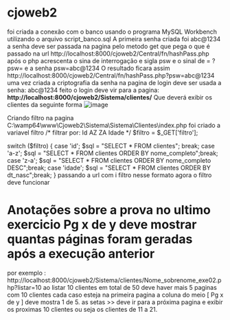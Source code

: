 # cjoweb2
foi criada a conexão com o banco usando o programa MySQL Workbench utilizando o arquivo script_banco.sql
A primeira senha criada foi abc@1234
a senha deve ser passada na pagina pelo metodo get que pega o que é passado na url 
http://localhost:8000/cjoweb2/Central/fn/hashPass.php
após o php acrescenta o sina de interrogação e sigla psw e o sinal de =  ?psw= e a senha psw=abc@1234
O resultado ficara assim
http://localhost:8000/cjoweb2/Central/fn/hashPass.php?psw=abc@1234
uma vez criada a criptografia da senha na pagina de login deve ser usada a senha: abc@1234
feito o login deve vir para a pagina: **http://localhost:8000/cjoweb2/Sistema/clientes/**
Que deverá exibir os clientes da seguinte forma
![image](https://github.com/user-attachments/assets/2446562b-6bd8-4fe8-975e-3746fe77595c)

Criando filtro
na pagina C:\wamp64\www\Cjoweb2\Sistema\Sistema\Clientes\index.php
foi criado a variavel filtro
/*
filtrar por:
Id
AZ
ZA
Idade
*/
$filtro =  $_GET['filtro'];

switch ($filtro) {
    case 'id'; 
        $sql = "SELECT * FROM clientes"; break;
    case 'a-z'; 
        $sql = "SELECT * FROM clientes ORDER BY nome_completo";break;
    case 'z-a';
         $sql = "SELECT * FROM clientes ORDER BY nome_completo DESC";break;
    case 'idade';
        $sql = "SELECT * FROM clientes ORDER BY dt_nasc";break;
}
passando a url com i filtro nesse formato agora o filtro deve funcionar

# Anotações sobre a prova no ultimo exercicio Pg x de y deve mostrar quantas páginas foram geradas após a execução anterior
por exemplo :
http://localhost:8000/cjoweb2/Sistema/clientes/Nome_sobrenome_exe02.php?listar=10
ao listar 10 clientes em total de 50 deve haver mais 5 paginas com 10 clientes cada caso esteja na primeira pagina a coluna do meio 
[ Pg x de y ] deve mostra 1 de 5.
as setas >> deve ir para a próxima pagina e exibir os proximas 10 clientes ou seja os clientes de 11 a 21.

